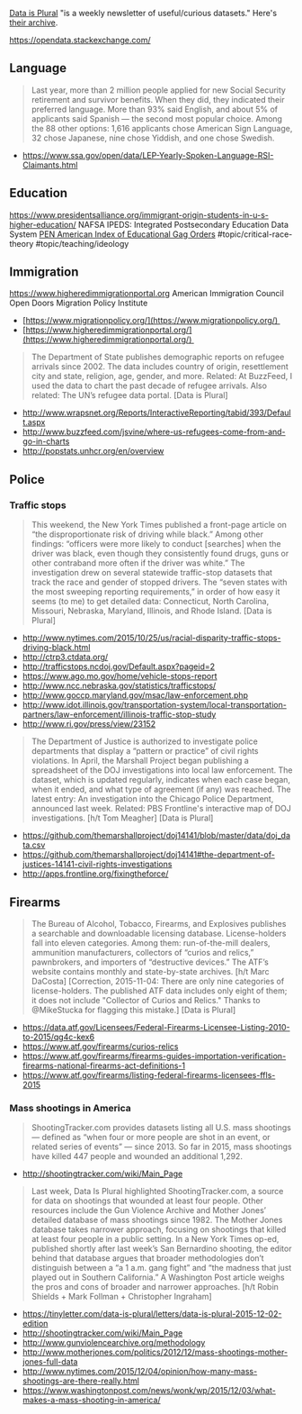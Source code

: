 [Data is Plural](https://www.data-is-plural.com/plus/) "is a weekly newsletter of useful/curious datasets." Here's [their archive](https://docs.google.com/spreadsheets/d/1wZhPLMCHKJvwOkP4juclhjFgqIY8fQFMemwKL2c64vk/edit#gid=0).

https://opendata.stackexchange.com/

## Language
> Last year, more than 2 million people applied for new Social Security retirement and survivor benefits. When they did, they indicated their preferred language. More than 93% said English, and about 5% of applicants said Spanish — the second most popular choice. Among the 88 other options: 1,616 applicants chose American Sign Language, 32 chose Japanese, nine chose Yiddish, and one chose Swedish.

- https://www.ssa.gov/open/data/LEP-Yearly-Spoken-Language-RSI-Claimants.html

## Education
https://www.presidentsalliance.org/immigrant-origin-students-in-u-s-higher-education/ 
NAFSA
IPEDS: Integrated Postsecondary Education Data System
[PEN American Index of Educational Gag Orders](https://airtable.com/appg59iDuPhlLPPFp/shrtwubfBUo2tuHyO/tbl49yod7l01o0TCk/viw6VOxb6SUYd5nXM?blocks=hide) #topic/critical-race-theory #topic/teaching/ideology 

## Immigration
https://www.higheredimmigrationportal.org
American Immigration Council
Open Doors
Migration Policy Institute
- [https://www.migrationpolicy.org/](https://www.migrationpolicy.org/) 
- [https://www.higheredimmigrationportal.org/](https://www.higheredimmigrationportal.org/) 

> The Department of State publishes demographic reports on refugee arrivals since 2002. The data includes country of origin, resettlement city and state, religion, age, gender, and more. Related: At BuzzFeed, I used the data to chart the past decade of refugee arrivals. Also related: The UN’s refugee data portal. [Data is Plural]

- http://www.wrapsnet.org/Reports/InteractiveReporting/tabid/393/Default.aspx
- http://www.buzzfeed.com/jsvine/where-us-refugees-come-from-and-go-in-charts
- http://popstats.unhcr.org/en/overview
## Police
### Traffic stops
> This weekend, the New York Times published a front-page article on “the disproportionate risk of driving while black.” Among other findings: “officers were more likely to conduct [searches] when the driver was black, even though they consistently found drugs, guns or other contraband more often if the driver was white.” The investigation drew on several statewide traffic-stop datasets that track the race and gender of stopped drivers. The “seven states with the most sweeping reporting requirements,” in order of how easy it seems (to me) to get detailed data: Connecticut, North Carolina, Missouri, Nebraska, Maryland, Illinois, and Rhode Island. [Data is Plural]

- http://www.nytimes.com/2015/10/25/us/racial-disparity-traffic-stops-driving-black.html
- http://ctrp3.ctdata.org/
- http://trafficstops.ncdoj.gov/Default.aspx?pageid=2
- https://www.ago.mo.gov/home/vehicle-stops-report
- http://www.ncc.nebraska.gov/statistics/trafficstops/
- http://www.goccp.maryland.gov/msac/law-enforcement.php
- http://www.idot.illinois.gov/transportation-system/local-transportation-partners/law-enforcement/illinois-traffic-stop-study
- http://www.ri.gov/press/view/23152

> The Department of Justice is authorized to investigate police departments that display a “pattern or practice” of civil rights violations. In April, the Marshall Project began publishing a spreadsheet of the DOJ investigations into local law enforcement. The dataset, which is updated regularly, indicates when each case began, when it ended, and what type of agreement (if any) was reached. The latest entry: An investigation into the Chicago Police Department, announced last week. Related: PBS Frontline's interactive map of DOJ investigations. [h/t Tom Meagher] \[Data is Plural\]

- https://github.com/themarshallproject/doj14141/blob/master/data/doj_data.csv
- https://github.com/themarshallproject/doj14141#the-department-of-justices-14141-civil-rights-investigations
- http://apps.frontline.org/fixingtheforce/

## Firearms
> The Bureau of Alcohol, Tobacco, Firearms, and Explosives publishes a searchable and downloadable licensing database. License-holders fall into eleven categories. Among them: run-of-the-mill dealers, ammunition manufacturers, collectors of “curios and relics,” pawnbrokers, and importers of “destructive devices.” The ATF’s website contains monthly and state-by-state archives. \[h/t Marc DaCosta\] \[Correction, 2015-11-04: There are only nine categories of license-holders. The published ATF data includes only eight of them; it does not include "Collector of Curios and Relics." Thanks to @MikeStucka for flagging this mistake.\]  [Data is Plural]

- https://data.atf.gov/Licensees/Federal-Firearms-Licensee-Listing-2010-to-2015/qg4c-kex6
- https://www.atf.gov/firearms/curios-relics
- https://www.atf.gov/firearms/firearms-guides-importation-verification-firearms-national-firearms-act-definitions-1
- https://www.atf.gov/firearms/listing-federal-firearms-licensees-ffls-2015

### Mass shootings in America
> ShootingTracker.com provides datasets listing all U.S. mass shootings — defined as “when four or more people are shot in an event, or related series of events” — since 2013. So far in 2015, mass shootings have killed 447 people and wounded an additional 1,292.

- http://shootingtracker.com/wiki/Main_Page

> Last week, Data Is Plural highlighted ShootingTracker.com, a source for data on shootings that wounded at least four people. Other resources include the Gun Violence Archive and Mother Jones’ detailed database of mass shootings since 1982. The Mother Jones database takes narrower approach, focusing on shootings that killed at least four people in a public setting. In a New York Times op-ed, published shortly after last week’s San Bernardino shooting, the editor behind that database argues that broader methodologies don’t distinguish between a “a 1 a.m. gang fight” and “the madness that just played out in Southern California.” A Washington Post article weighs the pros and cons of broader and narrower approaches. [h/t Robin Shields + Mark Follman + Christopher Ingraham]

- https://tinyletter.com/data-is-plural/letters/data-is-plural-2015-12-02-edition
- http://shootingtracker.com/wiki/Main_Page
- http://www.gunviolencearchive.org/methodology
- http://www.motherjones.com/politics/2012/12/mass-shootings-mother-jones-full-data
- http://www.nytimes.com/2015/12/04/opinion/how-many-mass-shootings-are-there-really.html
- https://www.washingtonpost.com/news/wonk/wp/2015/12/03/what-makes-a-mass-shooting-in-america/

